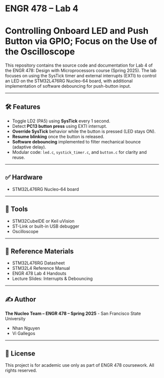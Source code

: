 # ENGR 478 – Lab 4
# Controlling Onboard LED and Push Button via GPIO; Focus on the Use of the Oscilloscope

This repository contains the source code and documentation for Lab 4 of the ENGR 478: Design with Microprocessors course (Spring 2025).
The lab focuses on using the SysTick timer and external interrupts (EXTI) to control an LED on the STM32L476RG Nucleo-64 board, with additional implementation of software debouncing for push-button input.

---

## 🛠 Features

- Toggle LD2 (PA5) using **SysTick** every 1 second.
- Detect **PC13 button press** using EXTI interrupt.
- **Override SysTick** behavior while the button is pressed (LED stays ON).
- **Resume blinking** once the button is released.
- **Software debouncing** implemented to filter mechanical bounce (adaptive delay).
- Modular code: `led.c`, `systick_timer.c`, and `button.c` for clarity and reuse.

---

## ✅ Hardware
- STM32L476RG Nucleo-64 board

---

## 🧰 Tools
- STM32CubeIDE or Keil uVision
- ST-Link or built-in USB debugger
- Oscilloscope

---

## 📖 Reference Materials

- STM32L476RG Datasheet
- STM32L4 Reference Manual
- ENGR 478 Lab 4 Handouts
- Lecture Slides: Interrupts & Debouncing

---

## ✍️ Author

**The Nucleo Team – ENGR 478 – Spring 2025** - San Francisco State University
- Nhan Nguyen
- Vi Gallegos

---

## 📌 License

This project is for academic use only as part of ENGR 478 coursework. All rights reserved.
